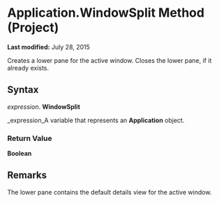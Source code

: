 
# Application.WindowSplit Method (Project)

 **Last modified:** July 28, 2015

Creates a lower pane for the active window. Closes the lower pane, if it already exists.

## Syntax

 _expression_. **WindowSplit**

 _expression_A variable that represents an  **Application** object.


### Return Value

 **Boolean**


## Remarks

The lower pane contains the default details view for the active window.


